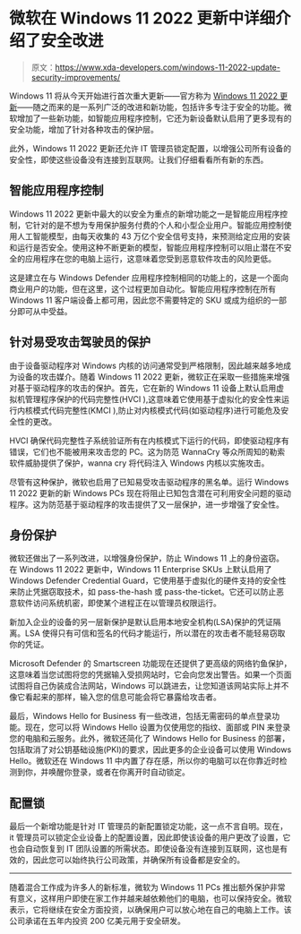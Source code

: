 # 微软在 Windows 11 2022 更新中详细介绍了安全改进

> 原文：<https://www.xda-developers.com/windows-11-2022-update-security-improvements/>

Windows 11 将从今天开始进行首次重大更新——官方称为 [Windows 11 2022 更新](https://www.xda-developers.com/windows-11-22h2/)——随之而来的是一系列广泛的改进和新功能，包括许多专注于安全的功能。微软增加了一些新功能，如智能应用程序控制，它还为新设备默认启用了更多现有的安全功能，增加了针对各种攻击的保护层。

此外，Windows 11 2022 更新还允许 IT 管理员锁定配置，以增强公司所有设备的安全性，即使这些设备没有连接到互联网。让我们仔细看看所有新的东西。

## 智能应用程序控制

Windows 11 2022 更新中最大的以安全为重点的新增功能之一是智能应用程序控制，它针对的是不想为专用保护服务付费的个人和小型企业用户。智能应用控制使用人工智能模型，由每天收集的 43 万亿个安全信号支持，来预测给定应用的安装和运行是否安全。使用这种不断更新的模型，智能应用程序控制可以阻止潜在不安全的应用程序在您的电脑上运行，这意味着您受到恶意软件攻击的风险更低。

这是建立在与 Windows Defender 应用程序控制相同的功能上的，这是一个面向商业用户的功能，但在这里，这个过程更加自动化。智能应用程序控制在所有 Windows 11 客户端设备上都可用，因此您不需要特定的 SKU 或成为组织的一部分即可从中受益。

## 针对易受攻击驾驶员的保护

由于设备驱动程序对 Windows 内核的访问通常受到严格限制，因此越来越多地成为设备的攻击媒介。随着 Windows 11 2022 更新，微软正在采取一些措施来增强对基于驱动程序的攻击的保护。首先，它在新的 Windows 11 设备上默认启用虚拟机管理程序保护的代码完整性(HVCI ),这意味着它使用基于虚拟化的安全性来运行内核模式代码完整性(KMCI ),防止对内核模式代码(如驱动程序)进行可能危及安全性的更改。

HVCI 确保代码完整性子系统验证所有在内核模式下运行的代码，即使驱动程序有错误，它们也不能被用来攻击您的 PC。这为防范 WannaCry 等众所周知的勒索软件威胁提供了保护，wanna cry 将代码注入 Windows 内核以实施攻击。

尽管有这种保护，微软也启用了已知易受攻击驱动程序的黑名单。运行 Windows 11 2022 更新的新 Windows PCs 现在将阻止已知包含潜在可利用安全问题的驱动程序。这为防范基于驱动程序的攻击提供了又一层保护，进一步增强了安全性。

## 身份保护

微软还做出了一系列改进，以增强身份保护，防止 Windows 11 上的身份盗窃。在 Windows 11 2022 更新中，Windows 11 Enterprise SKUs 上默认启用了 Windows Defender Credential Guard，它使用基于虚拟化的硬件支持的安全性来防止凭据窃取技术，如 pass-the-hash 或 pass-the-ticket。它还可以防止恶意软件访问系统机密，即使某个进程正在以管理员权限运行。

新加入企业的设备的另一层新保护是默认启用本地安全机构(LSA)保护的凭证隔离。LSA 使得只有可信和签名的代码才能运行，所以潜在的攻击者不能轻易窃取你的凭证。

Microsoft Defender 的 Smartscreen 功能现在还提供了更高级的网络钓鱼保护，这意味着当您试图将您的凭据输入受损网站时，它会向您发出警告。如果一个页面试图将自己伪装成合法网站，Windows 可以跳进去，让您知道该网站实际上并不像它看起来的那样，输入您的信息可能会将它暴露给攻击者。

最后，Windows Hello for Business 有一些改进，包括无需密码的单点登录功能。现在，您可以将 Windows Hello 设置为仅使用您的指纹、面部或 PIN 来登录您的电脑和云服务。此外，微软还简化了 Windows Hello for Business 的部署，包括取消了对公钥基础设施(PKI)的要求，因此更多的企业设备可以使用 Windows Hello。微软还在 Windows 11 中内置了存在感，所以你的电脑可以在你靠近时检测到你，并唤醒你登录，或者在你离开时自动锁定。

## 配置锁

最后一个新增功能是针对 IT 管理员的新配置锁定功能，这一点不言自明。现在，it 管理员可以锁定企业设备上的配置设置，因此即使该设备的用户更改了设置，它也会自动恢复到 IT 团队设置的所需状态。即使设备没有连接到互联网，这也是有效的，因此您可以始终执行公司政策，并确保所有设备都是安全的。

* * *

随着混合工作成为许多人的新标准，微软为 Windows 11 PCs 推出额外保护非常有意义，这样用户即使在家工作并越来越依赖他们的电脑，也可以保持安全。微软表示，它将继续在安全方面投资，以确保用户可以放心地在自己的电脑上工作。该公司承诺在五年内投资 200 亿美元用于安全研发。